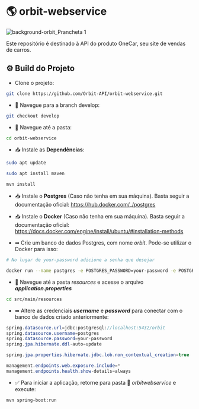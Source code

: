 # 🌎 orbit-webservice
![background-orbit_Prancheta 1](https://user-images.githubusercontent.com/56441318/160112708-193a18fe-2241-427c-8fe0-2dc23324b48a.png)

Este repositório é destinado à API do produto OneCar, seu site de vendas de carros.

## ⚙ Build do Projeto
- Clone o projeto:

```bash
git clone https://github.com/Orbit-API/orbit-webservice.git
```

- 📂 Navegue para a branch develop:

```bash
git checkout develop
```

- 📂 Navegue até a pasta: 

```bash
cd orbit-webservice
```

- 📥 Instale as **Dependências**:

```bash
sudo apt update
```

```bash
sudo apt install maven
```

```bash
mvn install
```

- 📥 Instale o **Postgres** (Caso não tenha em sua máquina). Basta seguir a documentação oficial: 
https://hub.docker.com/_/postgres

- 📥 Instale o **Docker** (Caso não tenha em sua máquina). Basta seguir a documentação oficial: 
https://docs.docker.com/engine/install/ubuntu/#installation-methods

- ➡ Crie um banco de dados Postgres, com nome *orbit*. Pode-se utilizar o Docker para isso:

```bash
# No lugar de your-password adicione a senha que desejar

docker run --name postgres -e POSTGRES_PASSWORD=your-password -e POSTGRES_DB=orbit -p 5432:5432 -d postgres
```

- 📂 Navegue até a pasta *resources* e acesse o arquivo ***application.properties***

```bash
cd src/main/resources
```

- ➡ Altere as credenciais ***username*** e ***password*** para conectar com o banco de dados criado anteriormente:

```java
spring.datasource.url=jdbc:postgresql://localhost:5432/orbit
spring.datasource.username=postgres
spring.datasource.password=your-password
spring.jpa.hibernate.ddl-auto=update

spring.jpa.properties.hibernate.jdbc.lob.non_contextual_creation=true

management.endpoints.web.exposure.include=*
management.endpoints.health.show-details=always
```

- ✅ Para iniciar a aplicação, retorne para pasta 📁 *orbitwebservice* e execute:

```bash
mvn spring-boot:run
```
